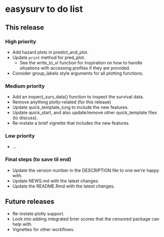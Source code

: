 # easysurv to do list

## This release

### High priority
* Add hazard plots in predict_and_plot.
* Update `print` method for pred_plot. 
    * See the write_to_xl function for inspiration on how to handle situations 
    with accessing profiles if they are provided.
* Consider group_labels style arguments for all plotting functions.

### Medium priority
* Add an inspect_surv_data() function to inspect the survival data.
* Remove anything plotly-related (for this release)
* Update quick_template_lung to include the new features.
* Update quick_start, and also update/remove other quick_template files 
(to discuss).
* Re-instate a brief vignette that includes the new features


### Low priority
* ...

### Final steps (to save til end)
* Update the version number in the DESCRIPTION file to one we're happy with.
* Update NEWS.md with the latest changes.
* Update the README.Rmd with the latest changes.



## Future releases

* Re-instate plotly support.
* Look into adding integrated brier scores that the censored package can help 
with.
* Vignettes for other workflows.

